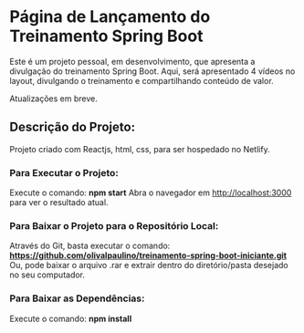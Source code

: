 # Página de Lançamento do Treinamento Spring Boot

Este é um projeto pessoal, em desenvolvimento, que apresenta a divulgação do treinamento Spring Boot. Aqui, será apresentado 4 vídeos no layout, divulgando o treinamento e compartilhando conteúdo de valor.

Atualizações em breve.

## Descrição do Projeto:

Projeto criado com Reactjs, html, css, para ser hospedado no Netlify.

### Para Executar o Projeto:

Execute o comando: **npm start**
Abra o navegador em [http://localhost:3000](http://localhost:3000) para ver o resultado atual.

### Para Baixar o Projeto para o Repositório Local:

Através do Git, basta executar o comando: **https://github.com/olivalpaulino/treinamento-spring-boot-iniciante.git** <br> Ou, pode baixar o arquivo .rar e extrair dentro do diretório/pasta desejado no seu computador.

### Para Baixar as Dependências:

Execute o comando: **npm install**